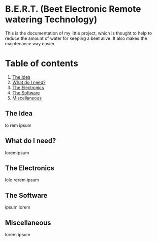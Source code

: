 # B.E.R.T. (Beet Electronic Remote watering Technology)

This is the documentation of my little project, which is thought to help to reduce the amount of water for keeping a beet alive. It also makes the maintenance way easier.

# Table of contents
1. [The Idea](#idea)
2. [What do I need?](#needs)
3. [The Electronics](#electronics)
4. [The Software](#software)
5. [Miscellaneous](#miscellaneous)

## The Idea<a name="idea"></a>
lo rem ipsum

## What do I need? <a name="needs"></a>
loremipsum

## The Electronics <a name="Electronics"></a>
lolo rerem ipsum

## The Software  <a name="Software"></a>
ipsum lorem

## Miscellaneous  <a name="miscellaneous"></a>
lorem ipsum
